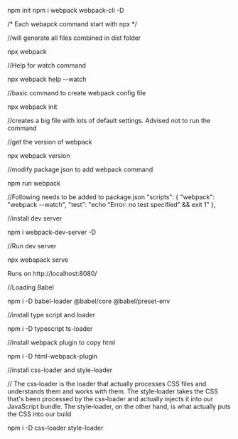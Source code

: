 npm init
npm i webpack webpack-cli -D

/* Each webapck command start with npx */

//will generate all files combined in dist folder

npx webpack

//Help for watch command

npx webpack help --watch


//basic command to create webpack config file

npx webpack init 

//creates a big file with lots of default settings. Advised not to run the command


//get the version of webpack

npx webpack version


//modify package.json to add webpack command

npm run webpack

//Following needs to be added to package.json
 "scripts": {
    "webpack": "webpack --watch",
    "test": "echo \"Error: no test specified\" && exit 1"
  },

//install dev server

npm i webpack-dev-server -D

//Run dev server

npx webapack serve

Runs on  http://localhost:8080/


//Loading Babel

npm i -D babel-loader @babel/core @babel/preset-env

//install type script and loader

npm i -D typescript ts-loader

//install webpack plugin to copy html

npm i -D html-webpack-plugin

//install css-loader and style-loader

// The css‑loader is the loader that actually processes CSS files and understands them and works with them. The style‑loader takes the CSS that's been processed by the css‑loader and actually injects it into our JavaScript bundle. The style‑loader, on the other hand, is what actually puts the CSS into our build

npm i -D css-loader style-loader